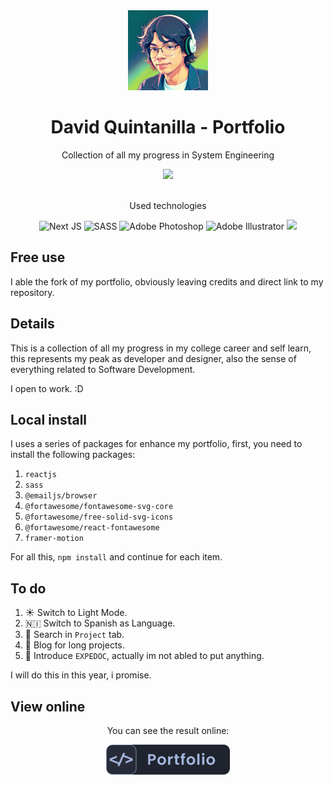 
<div align="center">
    <img src="./public/davidquint-photo.png"  width="128px"></img>
    <h1>David Quintanilla - Portfolio</h1>
    <p>Collection of all my progress in System Engineering</p>
    <a href="https://opensource.org/licenses/MIT">
        <img src="https://img.shields.io/badge/License-MIT-yellow.svg">
    </a>
</div>

<br>

<div align="center">
    <p>Used technologies</p>
    <img src="https://img.shields.io/badge/Next-black?style=for-the-badge&logo=next.js&logoColor=white" alt="Next JS">
    <img src="https://img.shields.io/badge/Sass-CC6699?style=for-the-badge&logo=sass&logoColor=white" alt="SASS">
    <img src="https://img.shields.io/badge/adobe%20photoshop-%2331A8FF.svg?style=for-the-badge&logo=adobe%20photoshop&logoColor=white" alt="Adobe Photoshop">
    <img src="https://img.shields.io/badge/adobe%20illustrator-%23FF9A00.svg?style=for-the-badge&logo=adobe%20illustrator&logoColor=white" alt="Adobe Illustrator">
    <img src="https://img.shields.io/badge/Visual%20Studio%20Code-0078d7.svg?style=for-the-badge&logo=visual-studio-code&logoColor=white">
</div>

## Free use
I able the fork of my portfolio, obviously leaving credits and direct link to my repository.

## Details
This is a collection of all my progress in my college career and self learn, this represents my peak as developer and designer, also the sense of everything related to Software Development.

I open to work. :D

## Local install
I uses a series of packages for enhance my portfolio, first, you need to install the following packages:

1. ```reactjs```
2. ```sass```
3. ```@emailjs/browser```
4. ```@fortawesome/fontawesome-svg-core```
5. ```@fortawesome/free-solid-svg-icons```
6. ```@fortawesome/react-fontawesome```
7. ```framer-motion```

For all this, `npm install` and continue for each item.

## To do

1. ☀️ Switch to Light Mode.
2. 🇳🇮 Switch to Spanish as Language.
3. 🔎 Search in `Project` tab.
4. 📕 Blog for long projects.
5. 📘 Introduce `EXPEDOC`, actually im not abled to put anything.

I will do this in this year, i promise.

## View online

<div align="center">
    <p>You can see the result online:</p>
    <a href="https://davidquintr.github.io/portfolio/">
        <img src="./public/portfolio-icon.png" height="48">
    </a>
</div>